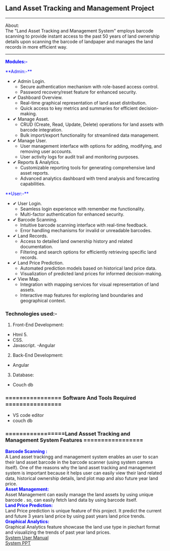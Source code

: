<h2>Land Asset Tracking and Management Project</h2>

<hr>
<bold>About:</bold><br>
The "Land Asset Tracking and Management System" employs barcode scanning to provide instant access to the past 50 years of land ownership details upon scanning the barcode of landpaper and manages the land records in more efficient way.
<hr>

<span style="color:blue">**Modules:-**</span><br>
<p><span style="color:blue">**Admin:-**</span></p>
<ul>
    <li><span>&#10004;</span> Admin Login.
        <ul>
            <li>Secure authentication mechanism with role-based access control.</li>
            <li>Password recovery/reset feature for enhanced security.</li>
        </ul>
    </li>
    <li><span>&#10004;</span> Dashboard Overview.
        <ul>
            <li>Real-time graphical representation of land asset distribution.</li>
            <li>Quick access to key metrics and summaries for efficient decision-making.</li>
        </ul>
    </li>
    <li><span>&#10004;</span> Manage Asset.
        <ul>
            <li>CRUD (Create, Read, Update, Delete) operations for land assets with barcode integration.</li>
            <li>Bulk import/export functionality for streamlined data management.</li>
        </ul>
    </li>
    <li><span>&#10004;</span> Manage User.
        <ul>
            <li>User management interface with options for adding, modifying, and removing user accounts.</li>
            <li>User activity logs for audit trail and monitoring purposes.</li>
        </ul>
    </li>
    <li><span>&#10004;</span> Reports & Analytics.
        <ul>
            <li>Customizable reporting tools for generating comprehensive land asset reports.</li>
            <li>Advanced analytics dashboard with trend analysis and forecasting capabilities.</li>
        </ul>
    </li>
</ul>

<p><span style="color:blue">**User:-**</span></p>
<ul>
    <li><span>&#10004;</span> User Login.
        <ul>
            <li>Seamless login experience with remember me functionality.</li>
            <li>Multi-factor authentication for enhanced security.</li>
        </ul>
    </li>
    <li><span>&#10004;</span> Barcode Scanning.
        <ul>
            <li>Intuitive barcode scanning interface with real-time feedback.</li>
            <li>Error handling mechanisms for invalid or unreadable barcodes.</li>
        </ul>
    </li>
    <li><span>&#10004;</span> Land Records.
        <ul>
            <li>Access to detailed land ownership history and related documentation.</li>
            <li>Filtering and search options for efficiently retrieving specific land records.</li>
        </ul>
    </li>
    <li><span>&#10004;</span> Land Price Prediction.
        <ul>
            <li>Automated prediction models based on historical land price data.</li>
            <li>Visualization of predicted land prices for informed decision-making.</li>
        </ul>
    </li>
    <li><span>&#10004;</span> View Map.
        <ul>
            <li>Integration with mapping services for visual representation of land assets.</li>
            <li>Interactive map features for exploring land boundaries and geographical context.</li>
        </ul>
    </li>
</ul>



### Technologies used:-
1. Front-End Development:
- Html 5.
- CSS.
- Javascript.
-Angular

2. Back-End Development:
- Angular

3. Database:
- Couch db

### ================ Software And Tools Required ================
- VS code editor
- couch db




### =================Land Assset Tracking and Management System Features  =================
<span style="color:blue">**Barcode Scanning :**</span><br>
       A Land asset trackingg and management system enables an user to scan their land asset barcode in the barcode scanner (using system camera itself).
       One of the reasons why the land asset tracking and management system is important because it helps user can easily view their land related data, historical ownership details, land plot map and also future year land price.<br>
<span style="color:blue">**Asset Management:**</span><br>
      Asset Management can easily manage the land assets by using unique barcode . so, can easily fetch land data by using barcode itself.<br>
<span style="color:blue">**Land Price Prediction:**</span><br>
     Land Price prediction is unique feature of this project. It predict the current and future 3 years land price by using past years land price trends.<br>
<span style="color:blue">**Graphical Analytics:**</span><br>
     Graphical Analytics feature showcase the land use type in piechart format and visualizing the trends of past year land prices.
<br><a href="">   System  User Manual</a><br>
<a href="">   System  PPT</a>



